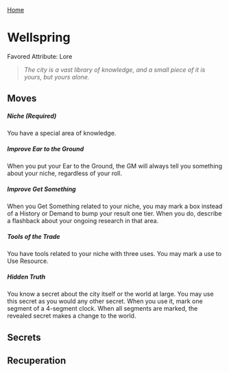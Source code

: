 [Home](../index.md)

# Wellspring
Favored Attribute: Lore

>*The city is a vast library of knowledge, and a small piece of it is yours, but yours alone.*


## Moves

##### Niche (Required)
You have a special area of knowledge. 

##### Improve Ear to the Ground
When you put your Ear to the Ground, the GM will always tell you something about your niche, regardless of your roll.

##### Improve Get Something
When you Get Something related to your niche, you may mark a box instead of a History or Demand to bump your result one tier. When you do, describe a flashback about your ongoing research in that area.

##### Tools of the Trade
You have tools related to your niche with three uses. You may mark a use to Use Resource.

##### Hidden Truth
You know a secret about the city itself or the world at large. You may use this secret as you would any other secret. When you use it, mark one segment of a 4-segment clock. When all segments are marked, the revealed secret makes a change to the world.

## Secrets
## Recuperation